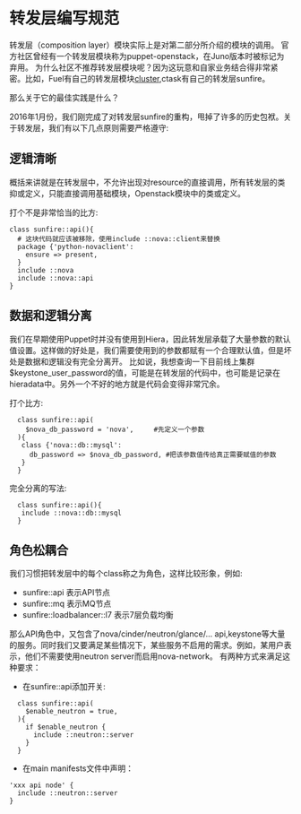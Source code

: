 # 转发层编写规范

转发层（composition layer）模块实际上是对第二部分所介绍的模块的调用。
官方社区曾经有一个转发层模块称为puppet-openstack，在Juno版本时被标记为弃用。
为什么社区不推荐转发层模块呢？因为这玩意和自家业务结合得非常紧密。比如，Fuel有自己的转发层模块[cluster](https://github.com/openstack/fuel-library/tree/master/deployment/puppet/cluster),ctask有自己的转发层sunfire。

那么关于它的最佳实践是什么？

2016年1月份，我们刚完成了对转发层sunfire的重构，甩掉了许多的历史包袱。关于转发层，我们有以下几点原则需要严格遵守:


## 逻辑清晰

概括来讲就是在转发层中，不允许出现对resource的直接调用，所有转发层的类抑或定义，只能直接调用基础模块，Openstack模块中的类或定义。

打个不是非常恰当的比方:
```puppet
class sunfire::api(){
  # 这块代码就应该被移除，使用include ::nova::client来替换
  package {'python-novaclient':
    ensure => present,
  }
  include ::nova
  include ::nova::api
}
```
## 数据和逻辑分离

我们在早期使用Puppet时并没有使用到Hiera，因此转发层承载了大量参数的默认值设置。这样做的好处是，我们需要使用到的参数都赋有一个合理默认值，但是坏处是数据和逻辑没有完全分离开。
比如说，我想查询一下目前线上集群$keystone_user_password的值，可能是在转发层的代码中，也可能是记录在hieradata中。另外一个不好的地方就是代码会变得非常冗余。

打个比方:

```puppet
  class sunfire::api(
    $nova_db_password = 'nova',     #先定义一个参数
  ){
   class {'nova::db::mysql':
     db_password => $nova_db_password, #把该参数值传给真正需要赋值的参数
   }
  }
```

完全分离的写法:
```puppet
  class sunfire::api(){
   include ::nova::db::mysql
  }
```
## 角色松耦合

我们习惯把转发层中的每个class称之为角色，这样比较形象，例如:

 - sunfire::api 表示API节点
 - sunfire::mq  表示MQ节点
 - sunfire::loadbalancer::l7 表示7层负载均衡

那么API角色中，又包含了nova/cinder/neutron/glance/... api,keystone等大量的服务。同时我们又要满足某些情况下，某些服务不启用的需求。例如，某用户表示，他们不需要使用neutron server而启用nova-network。
有两种方式来满足这种要求：

- 在sunfire::api添加开关:
```puppet
  class sunfire::api(
    $enable_neutron = true,
  ){
    if $enable_neutron {
      include ::neutron::server
    }
  }
```

- 在main manifests文件中声明：
```puppet
'xxx api node' {
  include ::neutron::server
}
```